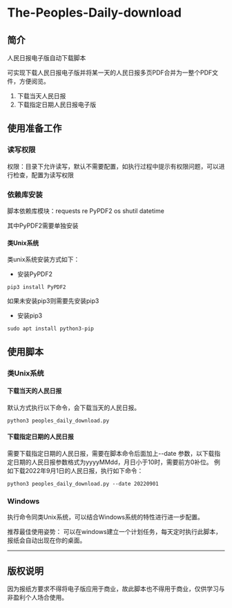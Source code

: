# The-Peoples-Daily-download

## 简介
人民日报电子版自动下载脚本

可实现下载人民日报电子版并将某一天的人民日报多页PDF合并为一整个PDF文件，方便阅览。

1. 下载当天人民日报
2. 下载指定日期人民日报电子版

## 使用准备工作

### 读写权限

权限：目录下允许读写，默认不需要配置，如执行过程中提示有权限问题，可以进行检查，配置为读写权限

### 依赖库安装

脚本依赖库模块：requests re PyPDF2 os shutil datetime

其中PyPDF2需要单独安装

#### 类Unix系统
类unix系统安装方式如下：

- 安装PyPDF2

```shell
pip3 install PyPDF2
```

如果未安装pip3则需要先安装pip3
- 安装pip3

```shell
sudo apt install python3-pip
```

## 使用脚本

### 类Unix系统

#### 下载当天的人民日报

默认方式执行以下命令，会下载当天的人民日报。

```shell
python3 peoples_daily_download.py
```
#### 下载指定日期的人民日报

需要下载指定日期的人民日报，需要在脚本命令后面加上--date 参数，以下载指定日期的人民日报参数格式为yyyyMMdd，月日小于10时，需要前方0补位。
例如下载2022年9月1日的人民日报，执行如下命令：
```shell
python3 peoples_daily_download.py --date 20220901
```
### Windows

执行命令同类Unix系统，可以结合Windows系统的特性进行进一步配置。

推荐最佳使用姿势：
可以在windows建立一个计划任务，每天定时执行此脚本，报纸会自动出现在你的桌面。  

--------------------------

## 版权说明
因为报纸方要求不得将电子版应用于商业，故此脚本也不得用于商业，仅供学习与非盈利个人场合使用。


